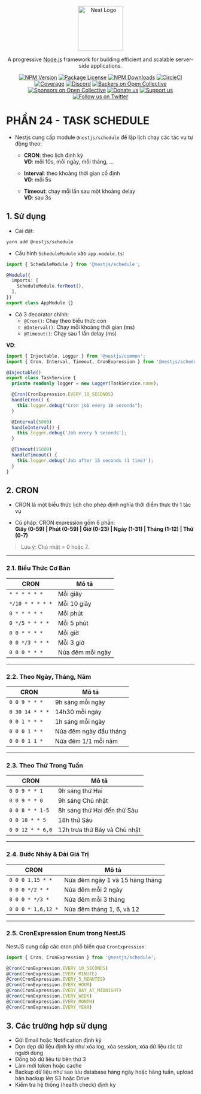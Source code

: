 <p align="center">
  <a href="http://nestjs.com/" target="blank"><img src="https://nestjs.com/img/logo-small.svg" width="120" alt="Nest Logo" /></a>
</p>

[circleci-image]: https://img.shields.io/circleci/build/github/nestjs/nest/master?token=abc123def456
[circleci-url]: https://circleci.com/gh/nestjs/nest

  <p align="center">A progressive <a href="http://nodejs.org" target="_blank">Node.js</a> framework for building efficient and scalable server-side applications.</p>
    <p align="center">
<a href="https://www.npmjs.com/~nestjscore" target="_blank"><img src="https://img.shields.io/npm/v/@nestjs/core.svg" alt="NPM Version" /></a>
<a href="https://www.npmjs.com/~nestjscore" target="_blank"><img src="https://img.shields.io/npm/l/@nestjs/core.svg" alt="Package License" /></a>
<a href="https://www.npmjs.com/~nestjscore" target="_blank"><img src="https://img.shields.io/npm/dm/@nestjs/common.svg" alt="NPM Downloads" /></a>
<a href="https://circleci.com/gh/nestjs/nest" target="_blank"><img src="https://img.shields.io/circleci/build/github/nestjs/nest/master" alt="CircleCI" /></a>
<a href="https://coveralls.io/github/nestjs/nest?branch=master" target="_blank"><img src="https://coveralls.io/repos/github/nestjs/nest/badge.svg?branch=master#9" alt="Coverage" /></a>
<a href="https://discord.gg/G7Qnnhy" target="_blank"><img src="https://img.shields.io/badge/discord-online-brightgreen.svg" alt="Discord"/></a>
<a href="https://opencollective.com/nest#backer" target="_blank"><img src="https://opencollective.com/nest/backers/badge.svg" alt="Backers on Open Collective" /></a>
<a href="https://opencollective.com/nest#sponsor" target="_blank"><img src="https://opencollective.com/nest/sponsors/badge.svg" alt="Sponsors on Open Collective" /></a>
  <a href="https://paypal.me/kamilmysliwiec" target="_blank"><img src="https://img.shields.io/badge/Donate-PayPal-ff3f59.svg" alt="Donate us"/></a>
    <a href="https://opencollective.com/nest#sponsor"  target="_blank"><img src="https://img.shields.io/badge/Support%20us-Open%20Collective-41B883.svg" alt="Support us"></a>
  <a href="https://twitter.com/nestframework" target="_blank"><img src="https://img.shields.io/twitter/follow/nestframework.svg?style=social&label=Follow" alt="Follow us on Twitter"></a>
</p>
  <!--[![Backers on Open Collective](https://opencollective.com/nest/backers/badge.svg)](https://opencollective.com/nest#backer)
  [![Sponsors on Open Collective](https://opencollective.com/nest/sponsors/badge.svg)](https://opencollective.com/nest#sponsor)-->

# PHẦN 24 - TASK SCHEDULE

- Nestjs cung cấp module `@nestjs/schedule` để lập lịch chạy các tác vụ tự động theo:
  - __CRON__: theo lịch định kỳ   
  __VD__: mỗi 10s, mỗi ngày, mỗi tháng, ...

  - __Interval__: theo khoảng thời gian cố định  
  __VD__: mỗi 5s

  - __Timeout__: chạy mỗi lần sau một khoảng delay  
  __VD__: sau 3s

## 1. Sử dụng

- Cài đặt:

```bash
yarn add @nestjs/schedule
```

- Cấu hình `ScheduleModule` vào `app.module.ts`:

```ts
import { ScheduleModule } from '@nestjs/schedule';

@Module({
  imports: [
    ScheduleModule.forRoot(),
  ],
})
export class AppModule {}
```

- Có 3 decorator chính:
  - `@Cron()`: Chạy theo biểu thức con
  - `@Interval()`: Chạy mỗi khoảng thời gian (ms)
  - `@Timeout()`: Chạy sau 1 lần delay (ms)

__VD__:

```ts
import { Injectable, Logger } from '@nestjs/common';
import { Cron, Interval, Timeout, CronExpression } from '@nestjs/schedule';

@Injectable()
export class TaskService {
  private readonly logger = new Logger(TaskService.name);

  @Cron(CronExpression.EVERY_10_SECONDS)
  handleCron() {
    this.logger.debug("Cron job every 10 seconds");
  }

  @Interval(5000)
  handleInterval() {
    this.logger.debug('Job every 5 seconds');
  }

  @Timeout(15000)
  handleTimeout() {
    this.logger.debug('Job after 15 seconds (1 time)');
  }
}
```
  
## 2. CRON 

- CRON là một biểu thức lịch cho phép định nghĩa thời điểm thực thi 1 tác vụ

- Cú pháp:
CRON expression gồm 6 phần:  
**Giây (0-59) | Phút (0-59) | Giờ (0-23) | Ngày (1-31) | Tháng (1-12) | Thứ (0-7)**  
> Lưu ý: Chủ nhật = 0 hoặc 7.

---

### 2.1. Biểu Thức Cơ Bản

| CRON               | Mô tả                     |
|--------------------|---------------------------|
| `* * * * * *`      | Mỗi giây                  |
| `*/10 * * * * *`   | Mỗi 10 giây               |
| `0 * * * * *`      | Mỗi phút                  |
| `0 */5 * * * *`    | Mỗi 5 phút                |
| `0 0 * * * *`      | Mỗi giờ                   |
| `0 0 */3 * * *`    | Mỗi 3 giờ                 |
| `0 0 0 * * *`      | Nửa đêm mỗi ngày         |

---

### 2.2. Theo Ngày, Tháng, Năm

| CRON               | Mô tả                       |
|--------------------|-----------------------------|
| `0 0 9 * * *`      | 9h sáng mỗi ngày            |
| `0 30 14 * * *`    | 14h30 mỗi ngày              |
| `0 0 1 * * *`      | 1h sáng mỗi ngày            |
| `0 0 0 1 * *`      | Nửa đêm ngày đầu tháng      |
| `0 0 0 1 1 *`      | Nửa đêm 1/1 mỗi năm         |

---

### 2.3. Theo Thứ Trong Tuần

| CRON               | Mô tả                                 |
|--------------------|----------------------------------------|
| `0 0 9 * * 1`      | 9h sáng thứ Hai                       |
| `0 0 9 * * 0`      | 9h sáng Chủ nhật                     |
| `0 0 8 * * 1-5`    | 8h sáng thứ Hai đến thứ Sáu          |
| `0 0 18 * * 5`     | 18h thứ Sáu                          |
| `0 0 12 * * 6,0`   | 12h trưa thứ Bảy và Chủ nhật         |

---

### 2.4. Bước Nhảy & Dải Giá Trị

| CRON               | Mô tả                                      |
|--------------------|---------------------------------------------|
| `0 0 0 1,15 * *`   | Nửa đêm ngày 1 và 15 hàng tháng            |
| `0 0 0 */2 * *`    | Nửa đêm mỗi 2 ngày                        |
| `0 0 0 * */3 *`    | Nửa đêm mỗi 3 tháng                       |
| `0 0 0 * 1,6,12 *` | Nửa đêm tháng 1, 6, và 12                 |

---

### 2.5. CronExpression Enum trong NestJS

NestJS cung cấp các cron phổ biến qua `CronExpression`:

```ts
import { Cron, CronExpression } from '@nestjs/schedule';

@Cron(CronExpression.EVERY_10_SECONDS)
@Cron(CronExpression.EVERY_MINUTE)
@Cron(CronExpression.EVERY_5_MINUTES)
@Cron(CronExpression.EVERY_HOUR)
@Cron(CronExpression.EVERY_DAY_AT_MIDNIGHT)
@Cron(CronExpression.EVERY_WEEK)
@Cron(CronExpression.EVERY_MONTH)
@Cron(CronExpression.EVERY_YEAR)
```

## 3. Các trường hợp sử dụng

- Gửi Email hoặc Notification định kỳ
- Dọn dẹp dữ liệu định kỳ như xóa log, xóa session, xóa dữ liệu rác từ người dùng
- Đồng bộ dữ liệu từ bên thứ 3
- Làm mới token hoặc cache
- Backup dữ liệu như sao lưu database hàng ngày hoặc hàng tuần, upload bản backup lên S3 hoặc Drive
- Kiểm tra hệ thống (health check) định kỳ
